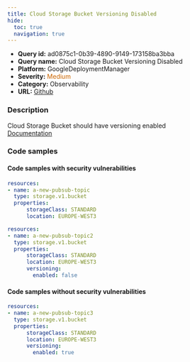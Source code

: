 ```yaml
---
title: Cloud Storage Bucket Versioning Disabled
hide:
  toc: true
  navigation: true
---
```


<style>
  .highlight .hll {
    background-color: #ff171742;
  }
  .md-content {
    max-width: 1100px;
    margin: 0 auto;
  }
</style>

-   **Query id:** ad0875c1-0b39-4890-9149-173158ba3bba
-   **Query name:** Cloud Storage Bucket Versioning Disabled
-   **Platform:** GoogleDeploymentManager
-   **Severity:** <span style="color:#C60">Medium</span>
-   **Category:** Observability
-   **URL:** [Github](https://github.com/Checkmarx/kics/tree/master/assets/queries/googleDeploymentManager/gcp/cloud_storage_bucket_versioning_disabled)

### Description
Cloud Storage Bucket should have versioning enabled<br>
[Documentation](https://cloud.google.com/storage/docs/json_api/v1/buckets)

### Code samples
#### Code samples with security vulnerabilities
```yaml title="Positive test num. 1 - yaml file" hl_lines="4"
resources:
- name: a-new-pubsub-topic
  type: storage.v1.bucket
  properties:
      storageClass: STANDARD
      location: EUROPE-WEST3

```
```yaml title="Positive test num. 2 - yaml file" hl_lines="8"
resources:
- name: a-new-pubsub-topic2
  type: storage.v1.bucket
  properties:
      storageClass: STANDARD
      location: EUROPE-WEST3
      versioning:
        enabled: false

```


#### Code samples without security vulnerabilities
```yaml title="Negative test num. 1 - yaml file"
resources:
- name: a-new-pubsub-topic3
  type: storage.v1.bucket
  properties:
      storageClass: STANDARD
      location: EUROPE-WEST3
      versioning:
        enabled: true

```
